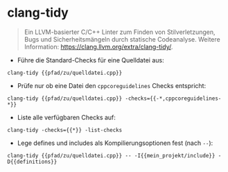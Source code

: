 # clang-tidy

> Ein LLVM-basierter C/C++ Linter zum Finden von Stilverletzungen, Bugs und Sicherheitsmängeln durch statische Codeanalyse.
> Weitere Information: <https://clang.llvm.org/extra/clang-tidy/>.

- Führe die Standard-Checks für eine Quelldatei aus:

`clang-tidy {{pfad/zu/quelldatei.cpp}}`

- Prüfe nur ob eine Datei den `cppcoreguidelines` Checks entspricht:

`clang-tidy {{pfad/zu/quelldatei.cpp}} -checks={{-*,cppcoreguidelines-*}}`

- Liste alle verfügbaren Checks auf:

`clang-tidy -checks={{*}} -list-checks`

- Lege defines und includes als Kompilierungsoptionen fest (nach `--`):

`clang-tidy {{pfad/zu/quelldatei.cpp}} -- -I{{mein_projekt/include}} -D{{definitions}}`
